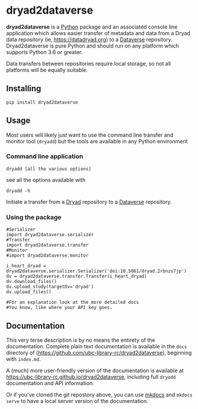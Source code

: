 # dryad2dataverse

**dryad2dataverse** is a [Python](https://python.org) package and an associated console line application which allows easier transfer of metadata and data from a Dryad data repository (ie, <https://datadryad.org>) to a [Dataverse](https://dataverse.org/ "Dataverse software main site") repository. Dryad2dataverse is pure Python and should run on any platform which supports Python 3.6 or greater.

Data transfers between repositories require local storage, so not all platforms will be equally suitable.

## Installing

`pip install dryad2dataverse`

## Usage

Most users will likely just want to use the command line transfer and monitor tool (`dryadd`) but the tools are available in any Python environment

### Command line application

`dryadd [all the various options]`

see all the options available with

`dryadd -h`

Initiate a transfer from a [Dryad](https://datadryad.org) repository to a [Dataverse](https://dataverse.org) repository.

### Using the package

```
#Serializer
import dryad2dataverse.serializer
#Transfer
import dryad2dataverse.transfer
#Monitor
#import dryad2dataverse.monitor

i_heart_dryad = dryad2dataverse.serializer.Serializer('doi:10.5061/dryad.2rbnzs7jp')
dv = dryad2dataverse.transfer.Transfer(i_heart_dryad)
dv.download_files()
dv.upload_study(targetDv='dryad')
dv.upload_files()

#For an explanation look at the more detailed docs
#You know, like where your API key goes.
```

## Documentation

This very terse description is by no means the entirety of the documentation. Complete plain text documentation is available in the `docs` directory of (https://github.com/ubc-library-rc/dryad2dataverse), beginning with `index.md`.

A (much) more user-friendly version of the documentation is available at <https://ubc-library-rc.github.io/dryad2dataverse>, including full `dryadd` documentation and API information.

Or if you've cloned the git repostory above, you can use [mkdocs](https://www.mkdocs.org/) and `mkdocs serve` to have a local server version of the documentation. 

